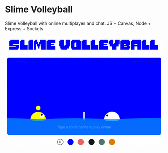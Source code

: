 # Slime Volleyball

Slime Volleyball with online multiplayer and chat. JS + Canvas, Node + Express + Sockets.

<kbd>[![Slime Volleyball](https://raw.githubusercontent.com/iamjohnmills/slimevolleyball/master/screenshot.gif)](https://slimevolleyballwithfriends.herokuapp.com/)</kbd>

